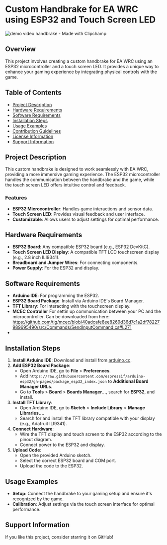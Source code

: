 # Custom Handbrake for EA WRC using ESP32 and Touch Screen LED

![demo video handbrake - Made with Clipchamp](https://github.com/user-attachments/assets/1d6a75b2-5c80-4b64-851d-67c8836ed4c5)


## Overview
This project involves creating a custom handbrake for EA WRC using an ESP32 microcontroller and a touch screen LED. It provides a unique way to enhance your gaming experience by integrating physical controls with the game.

## Table of Contents
- [Project Description](#project-description)
- [Hardware Requirements](#hardware-requirements)
- [Software Requirements](#software-requirements)
- [Installation Steps](#installation-steps)
- [Usage Examples](#usage-examples)
- [Contribution Guidelines](#contribution-guidelines)
- [License Information](#license-information)
- [Support Information](#support-information)

## Project Description
This custom handbrake is designed to work seamlessly with EA WRC, providing a more immersive gaming experience. The ESP32 microcontroller handles the communication between the handbrake and the game, while the touch screen LED offers intuitive control and feedback.

### Features
- **ESP32 Microcontroller**: Handles game interactions and sensor data.
- **Touch Screen LED**: Provides visual feedback and user interface.
- **Customizable**: Allows users to adjust settings for optimal performance.

## Hardware Requirements
- **ESP32 Board**: Any compatible ESP32 board (e.g., ESP32 DevKitC).
- **Touch Screen LED Display**: A compatible TFT LCD touchscreen display (e.g., 2.8 inch ILI9341).
- **Breadboard and Jumper Wires**: For connecting components.
- **Power Supply**: For the ESP32 and display.

## Software Requirements
- **Arduino IDE**: For programming the ESP32.
- **ESP32 Board Package**: Install via Arduino IDE's Board Manager.
- **TFT Library**: For interacting with the touchscreen display.
- **MCEC Controller** For settin up communication between your PC and the microcontroller. Can be downloaded from here: https://github.com/tig/mcec/blob/40adcafe8ee8269d36d7c1a2df78227989695490/src/Commands/SendInputCommand.cs#L271
- 

## Installation Steps
1. **Install Arduino IDE**: Download and install from [arduino.cc](https://www.arduino.cc/en/Main/Software).
2. **Add ESP32 Board Package**:
   - Open Arduino IDE, go to **File** > **Preferences**.
   - Add `https://raw.githubusercontent.com/espressif/arduino-esp32/gh-pages/package_esp32_index.json` to **Additional Board Manager URLs**.
   - Go to **Tools** > **Board** > **Boards Manager...**, search for **ESP32**, and install.
3. **Install TFT Library**:
   - Open Arduino IDE, go to **Sketch** > **Include Library** > **Manage Libraries...**.
   - Search for and install the TFT library compatible with your display (e.g., Adafruit ILI9341).
4. **Connect Hardware**:
   - Wire the TFT display and touch screen to the ESP32 according to the pinout diagram.
   - Connect power to the ESP32 and display.
5. **Upload Code**:
   - Open the provided Arduino sketch.
   - Select the correct ESP32 board and COM port.
   - Upload the code to the ESP32.

## Usage Examples
- **Setup**: Connect the handbrake to your gaming setup and ensure it's recognized by the game.
- **Calibration**: Adjust settings via the touch screen interface for optimal performance.

## Support Information
If you like this project, consider starring it on GitHub!

